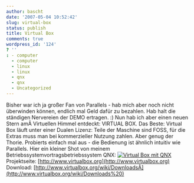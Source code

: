 ```yaml
---
author: bascht
date: '2007-05-04 10:52:42'
slug: virtual-box
status: publish
title: Virtual Box
comments: true
wordpress_id: '124'
? ''
: - computer
  - computer
  - linux
  - linux
  - qnx
  - qnx
  - Uncategorized
---
```


Bisher war ich ja großer Fan von Parallels - hab mich aber noch
nicht überwinden können, endlich mal Geld dafür zu bezahlen. Hab
halt die ständigen Nervereien der DEMO ertragen. :) Nun hab ich
aber einen neuen Stern amÂ Virtuellen Himmel entdeckt: VIRTUAL BOX.
Das Beste: Virtual Box läuft unter einer Dualen Lizenz: Teile der
Maschine sind FOSS, für die Extras muss man bei kommerzieller
Nutzung zahlen. Aber genug der Thorie. Probierts einfach mal aus -
die Bedienung ist ähnlich intuitiv wie Parallels. Hier ein kleiner
Shot von meinem Betriebssystemvortragsbetriebssystem QNX:
[![Virtual Box mit QNX](http://www.bascht.com/uploads/2007/05/qnxiscool.jpg)](http://www.bascht.com/2007/05/04/virtual-box/virtual-box-mit-qnx/ "Virtual Box mit QNX")
Projektseite:
[http://www.virtualbox.org](http://www.virtualbox.org) Download:
[http://www.virtualbox.org/wiki/DownloadsÂ](http://www.virtualbox.org/wiki/Downloads%20)


